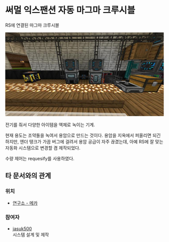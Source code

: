 # 써멀 익스팬션 자동 마그마 크루시블

RS에 연결된 마그마 크루시블

![sdf](../../asset/systems/te_auto_magma_crucible/main.jpg)

전기를 줘서 다양한 아이템을 액체로 녹이는 기계.

현재 용도는 조약돌을 녹여서 용암으로 만드는 것이다.
용암을 지옥에서 퍼올리면 되긴 하지만, 엔더 탱크가 가끔 버그에 걸려서 용암 공급이 자주 끊겼는데, 아예 RS에 잘 맞는 자동화 시스템으로 변경할 겸 제작되었다.

수량 제어는 requesify를 사용하였다.

## 타 문서와의 관계
### 위치
<!-- tag_source_open:link_list:building_spot -->
- [연구소 - 메카](../buildings/lab_meka_lab.md)
<!-- tag_close -->


### 참여자
<!-- tag_source_open:link_list:member_contribute -->
- [jasuk500](../members/jasuk500.md)  
시스템 설계 및 제작
<!-- tag_close-->